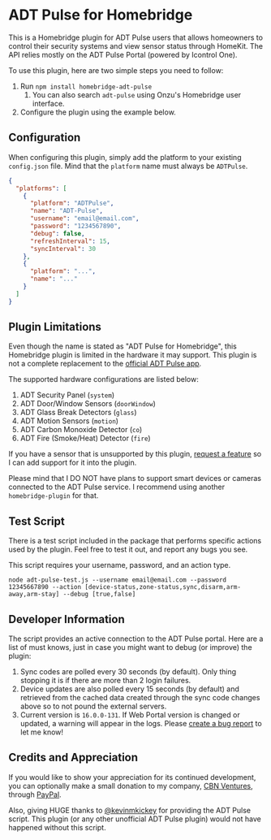 ADT Pulse for Homebridge
=========================

This is a Homebridge plugin for ADT Pulse users that allows homeowners to control their security systems and view sensor status through HomeKit. The API relies mostly on the ADT Pulse Portal (powered by Icontrol One).

To use this plugin, here are two simple steps you need to follow:
1. Run `npm install homebridge-adt-pulse`
    1. You can also search `adt-pulse` using Onzu's Homebridge user interface.
2. Configure the plugin using the example below.

## Configuration
When configuring this plugin, simply add the platform to your existing `config.json` file. Mind that the `platform` name must always be `ADTPulse`.
```json
{
  "platforms": [
    {
      "platform": "ADTPulse",
      "name": "ADT-Pulse",
      "username": "email@email.com",
      "password": "1234567890",
      "debug": false,
      "refreshInterval": 15,
      "syncInterval": 30
    },
    {
      "platform": "...",
      "name": "..."
    }
  ]
}
```

## Plugin Limitations
Even though the name is stated as "ADT Pulse for Homebridge", this Homebridge plugin is limited in the hardware it may support. This plugin is not a complete replacement to the [official ADT Pulse app](https://www.adt.com/help/faq/adt-pulse/adt-pulse-mobile-app).

The supported hardware configurations are listed below:
1. ADT Security Panel (`system`)
2. ADT Door/Window Sensors (`doorWindow`)
3. ADT Glass Break Detectors (`glass`)
4. ADT Motion Sensors (`motion`)
5. ADT Carbon Monoxide Detector (`co`)
6. ADT Fire (Smoke/Heat) Detector (`fire`)

If you have a sensor that is unsupported by this plugin, [request a feature](https://github.com/mrjackyliang/homebridge-adt-pulse/issues/new?template=Feature_Request.md) so I can add support for it into the plugin.

Please mind that I DO NOT have plans to support smart devices or cameras connected to the ADT Pulse service. I recommend using another `homebridge-plugin` for that.

## Test Script
There is a test script included in the package that performs specific actions used by the plugin. Feel free to test it out, and report any bugs you see.

This script requires your username, password, and an action type.
```shell script
node adt-pulse-test.js --username email@email.com --password 12345667890 --action [device-status,zone-status,sync,disarm,arm-away,arm-stay] --debug [true,false]
```

## Developer Information
The script provides an active connection to the ADT Pulse portal. Here are a list of must knows, just in case you might want to debug (or improve) the plugin:

1. Sync codes are polled every 30 seconds (by default). Only thing stopping it is if there are more than 2 login failures.
2. Device updates are also polled every 15 seconds (by default) and retrieved from the cached data created through the sync code changes above so to not pound the external servers.
3. Current version is `16.0.0-131`. If Web Portal version is changed or updated, a warning will appear in the logs. Please [create a bug report](https://github.com/mrjackyliang/homebridge-adt-pulse/issues/new?template=Bug_Report.md) to let me know!

## Credits and Appreciation
If you would like to show your appreciation for its continued development, you can optionally make a small donation to my company, [CBN Ventures](https://cbnventures.io), through [PayPal](https://www.paypal.com/cgi-bin/webscr?cmd=_s-xclick&hosted_button_id=L59Y27M66FG26&source=url).

Also, giving HUGE thanks to [@kevinmkickey](https://github.com/kevinmhickey/adt-pulse) for providing the ADT Pulse script. This plugin (or any other unofficial ADT Pulse plugin) would not have happened without this script.
